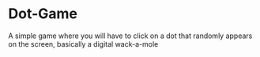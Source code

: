 # Dot-Game
A simple game where you will have to click on a dot that randomly appears on the screen, basically a digital wack-a-mole
